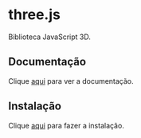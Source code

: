 # three.js

Biblioteca JavaScript 3D.

## Documentação

Clique [aqui](https://github.com/mrdoob/three.js) para ver a documentação.

## Instalação

Clique [aqui](https://www.npmjs.com/package/three) para fazer a instalação.